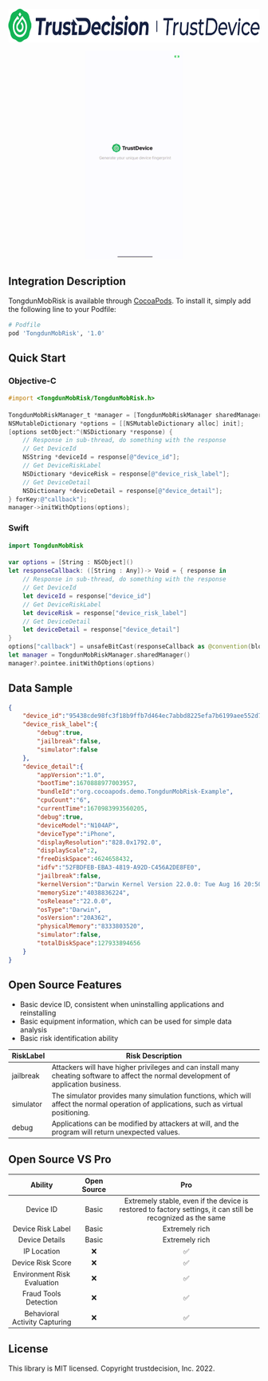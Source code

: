 <p align="center">
  <a href="https://www.trustdecision.com/deviceFingerprint" >
    <picture>
      <source media="(prefers-color-scheme: dark)" srcset="images/logo_light.png" />
      <source media="(prefers-color-scheme: light)" srcset="images/logo_dark.png" />
      <img src="images/logo_dark.png" alt="trustdevice logo" width="729px" height="67px"/>    </picture>
  </a>
</p>
<p align="center">
  <img src="images/demoApp.gif" width="195">
</p>

## Integration Description

TongdunMobRisk is available through [CocoaPods](https://cocoapods.org). To install it, simply add the following line to your Podfile:

```ruby
# Podfile
pod 'TongdunMobRisk', '1.0'
```

## Quick Start 

### Objective-C

```objective-c
#import <TongdunMobRisk/TongdunMobRisk.h>

TongdunMobRiskManager_t *manager = [TongdunMobRiskManager sharedManager];
NSMutableDictionary *options = [[NSMutableDictionary alloc] init];
[options setObject:^(NSDictionary *response) {
    // Response in sub-thread, do something with the response
    // Get DeviceId
    NSString *deviceId = response[@"device_id"];
    // Get DeviceRiskLabel
    NSDictionary *deviceRisk = response[@"device_risk_label"];
    // Get DeviceDetail
    NSDictionary *deviceDetail = response[@"device_detail"];
} forKey:@"callback"];
manager->initWithOptions(options);
```

### Swift

```swift
import TongdunMobRisk

var options = [String : NSObject]()
let responseCallback: ([String : Any])-> Void = { response in
    // Response in sub-thread, do something with the response
    // Get DeviceId
    let deviceId = response["device_id"]   
    // Get DeviceRiskLabel
    let deviceRisk = response["device_risk_label"]
    // Get DeviceDetail
    let deviceDetail = response["device_detail"]                                         
}
options["callback"] = unsafeBitCast(responseCallback as @convention(block) ([String : Any]) -> Void, to: AnyObject.self) as? NSObject
let manager = TongdunMobRiskManager.sharedManager()
manager?.pointee.initWithOptions(options)
```

## Data Sample
```json
{
    "device_id":"95438cde98fc3f18b9ffb7d464ec7abbd8225efa7b6199aee552d7563a5d4f0e",
    "device_risk_label":{
        "debug":true,
        "jailbreak":false,
        "simulator":false
    },
    "device_detail":{
        "appVersion":"1.0",
        "bootTime":1670888977003957,
        "bundleId":"org.cocoapods.demo.TongdunMobRisk-Example",
        "cpuCount":"6",
        "currentTime":1670983993560205,
        "debug":true,
        "deviceModel":"N104AP",
        "deviceType":"iPhone",
        "displayResolution":"828.0x1792.0",
        "displayScale":2,
        "freeDiskSpace":4624658432,
        "idfv":"52FBDFEB-EBA3-4819-A92D-C456A2DE8FE0",
        "jailbreak":false,
        "kernelVersion":"Darwin Kernel Version 22.0.0: Tue Aug 16 20:50:57 PDT 2022; root:xnu-8792.2.11.0.1~1\/RELEASE_ARM64_T8030",
        "memorySize":"4038836224",
        "osRelease":"22.0.0",
        "osType":"Darwin",
        "osVersion":"20A362",
        "physicalMemory":"8333803520",
        "simulator":false,
        "totalDiskSpace":127933894656
    }
}
```
## Open Source Features

+ Basic device ID, consistent when uninstalling applications and reinstalling
+ Basic equipment information, which can be used for simple data analysis
+ Basic risk identification ability

| RiskLabel      |       Risk Description |
| --------- | --------------------------- |
| jailbreak   |     Attackers will have higher privileges and can install many cheating software to affect the normal development of application business.      |
| simulator   | The simulator provides many simulation functions, which will affect the normal operation of applications, such as virtual positioning. |
| debug   |   Applications can be modified by attackers at will, and the program will return unexpected values.         |


## Open Source VS Pro
| Ability | Open Source |  Pro  |
| :-------: | :-------: | :-------------------------: |
| Device ID | Basic | Extremely stable, even if the device is restored to factory settings, it can still be recognized as the same |
| Device Risk Label | Basic | Extremely rich |
| Device Details | Basic  | Extremely rich |
| IP Location | ❌  | ✅ |
| Device Risk Score | ❌  | ✅ |
| Environment Risk Evaluation | ❌  | ✅ |
| Fraud Tools Detection | ❌  | ✅ |
| Behavioral Activity Capturing | ❌  | ✅ |



## License

This library is MIT licensed. Copyright trustdecision, Inc. 2022.
